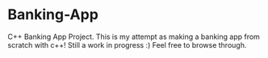 # Banking-App
C++ Banking App Project.
This is my attempt as making a banking app from scratch with c++! 
Still a work in progress :) Feel free to browse through.

